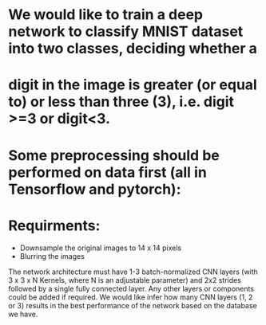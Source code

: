 # We would like to train a deep network to classify MNIST dataset into two classes, deciding whether a
# digit in the image is greater (or equal to) or less than three (3), i.e. digit >=3 or digit<3.
# Some preprocessing should be performed on data first (all in Tensorflow and pytorch):

# Requirments: 

- Downsample the original images to 14 x 14 pixels
- Blurring the images

The network architecture must have 1-3 batch-normalized CNN layers (with 3 x 3 x N
Kernels, where N is an adjustable parameter) and 2x2 strides followed by a single fully
connected layer. Any other layers or components could be added if required. We would
like infer how many CNN layers (1, 2 or 3) results in the best performance of the network
based on the database we have. 

